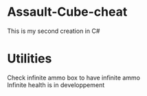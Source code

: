 # Assault-Cube-cheat <br>
This is my second creation in C# <br>
# Utilities <br>
Check infinite ammo box to have infinite ammo <br>
Infinite health is in developpement <br>
